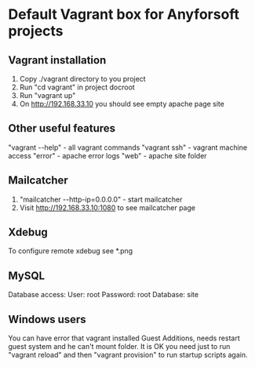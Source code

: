 # Default Vagrant box for Anyforsoft projects

## Vagrant installation
1. Copy ./vagrant directory to you project
2. Run "cd vagrant" in project docroot
3. Run "vagrant up"
4. On http://192.168.33.10 you should see empty apache page site

## Other useful features

"vagrant --help" - all vagrant commands
"vagrant ssh" - vagrant machine access
"error" - apache error logs
"web" - apache site folder

## Mailcatcher

1. "mailcatcher --http-ip=0.0.0.0" - start mailcatcher
2. Visit http://192.168.33.10:1080 to see mailcatcher page

## Xdebug

To configure remote xdebug see *.png

## MySQL

Database access:
User: root
Password: root
Database: site

## Windows users

You can have error that vagrant installed Guest Additions, needs restart guest system 
and he can't mount folder.
It is OK you need just to run "vagrant reload" and then "vagrant provision" to run startup scripts again.
